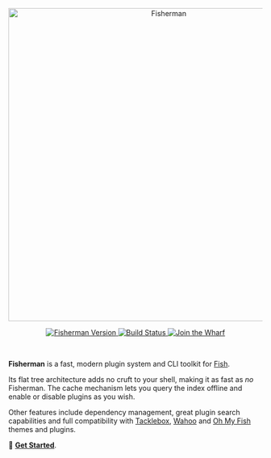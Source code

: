 <p align="center">
  <a href="http://fisherman.sh">
    <img alt="Fisherman" width=620px  src="https://cloud.githubusercontent.com/assets/8317250/10865127/daa0e138-8044-11e5-91f9-f72228974552.png">
  </a>
</p>


<p align="center">
  <a href="https://github.com/fisherman/fisherman/blob/master/VERSION">
    <img src="https://img.shields.io/badge/fisherman-v0.4.0-00B9FF.svg?style=flat-square"
         alt="Fisherman Version">
  </a>

  <a href="https://travis-ci.org/fisherman/fisherman">
    <img src="https://img.shields.io/travis/fisherman/fisherman.svg?style=flat-square"
         alt="Build Status">
  </a>

  <a href="https://fisherman-wharf.herokuapp.com/">
    <img src="https://img.shields.io/badge/wharf-join%20the%20chat-00cc99.svg?style=flat-square"
         alt="Join the Wharf">
  </a>
</p>

<br>



**Fisherman** is a fast, modern plugin system and CLI toolkit for [Fish](http://fishshell.com/).

Its flat tree architecture adds no cruft to your shell, making it as fast as _no_ Fisherman. The cache mechanism lets you query the index offline and enable or disable plugins as you wish.

Other features include dependency management, great plugin search capabilities and full compatibility with [Tacklebox](https://github.com/justinmayer/tacklebox), [Wahoo](https://github.com/wa) and [Oh My Fish](https://github.com/oh-my-fish?utf8=%E2%9C%93&query=plugin-) themes and plugins.

:beginner: [**Get Started**][quickstart].



<!-- Links -->

[faq]: https://github.com/fisherman/fisherman/wiki/FAQ
[fish]: https://github.com/fish-shell/fish-shell
[docs]: https://github.com/fisherman/fisherman/wiki
[issues]: http://github.com/fisherman/fisherman/issues
[wiki]: https://github.com/fisherman/fisherman/wiki
[quickstart]: https://github.com/fisherman/fisherman/wiki/Quickstart-Guide

[wharf-link]: https://fisherman-wharf.herokuapp.com/
[wharf-badge]: https://img.shields.io/badge/wharf-join%20the%20chat-00cc99.svg?style=flat-square

[travis-link]: https://travis-ci.org/fisherman/fisherman
[travis-badge]: https://img.shields.io/travis/fisherman/fisherman.svg?style=flat-square

[fisherman-version]: https://img.shields.io/badge/fisherman-v0.4.0-00B9FF.svg?style=flat-square
